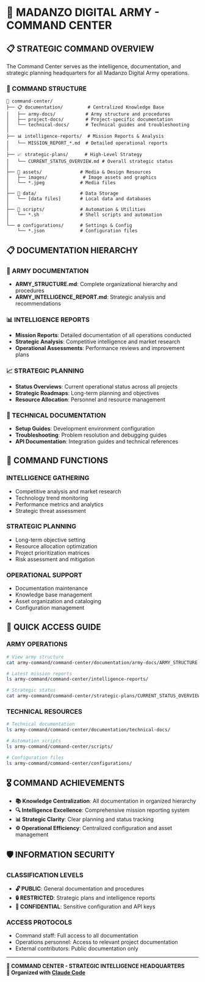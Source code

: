 # 🎯 MADANZO DIGITAL ARMY - COMMAND CENTER

## 📋 STRATEGIC COMMAND OVERVIEW

The Command Center serves as the intelligence, documentation, and strategic planning headquarters for all Madanzo Digital Army operations.

### 📁 COMMAND STRUCTURE

```
🎯 command-center/
├── 📋 documentation/         # Centralized Knowledge Base
│   ├── army-docs/           # Army structure and procedures
│   ├── project-docs/        # Project-specific documentation  
│   └── technical-docs/      # Technical guides and troubleshooting
│
├── 📊 intelligence-reports/  # Mission Reports & Analysis
│   └── MISSION_REPORT_*.md  # Detailed operational reports
│
├── 📈 strategic-plans/      # High-Level Strategy
│   └── CURRENT_STATUS_OVERVIEW.md # Overall strategic status
│
├── 🎨 assets/              # Media & Design Resources
│   ├── images/             # Image assets and graphics
│   └── *.jpeg             # Media files
│
├── 💾 data/                # Data Storage
│   └── [data files]       # Local data and databases
│
├── 🔧 scripts/             # Automation & Utilities
│   └── *.sh               # Shell scripts and automation
│
└── ⚙️ configurations/      # Settings & Config
    └── *.json             # Configuration files
```

## 📋 DOCUMENTATION HIERARCHY

### **🏰 ARMY DOCUMENTATION**
- **ARMY_STRUCTURE.md**: Complete organizational hierarchy and procedures
- **ARMY_INTELLIGENCE_REPORT.md**: Strategic analysis and recommendations

### **📊 INTELLIGENCE REPORTS**
- **Mission Reports**: Detailed documentation of all operations conducted
- **Strategic Analysis**: Competitive intelligence and market research
- **Operational Assessments**: Performance reviews and improvement plans

### **📈 STRATEGIC PLANNING**
- **Status Overviews**: Current operational status across all projects
- **Strategic Roadmaps**: Long-term planning and objectives
- **Resource Allocation**: Personnel and resource management

### **🔧 TECHNICAL DOCUMENTATION**
- **Setup Guides**: Development environment configuration
- **Troubleshooting**: Problem resolution and debugging guides
- **API Documentation**: Integration guides and technical references

## 🎯 COMMAND FUNCTIONS

### **INTELLIGENCE GATHERING**
- Competitive analysis and market research
- Technology trend monitoring
- Performance metrics and analytics
- Strategic threat assessment

### **STRATEGIC PLANNING**
- Long-term objective setting
- Resource allocation optimization
- Project prioritization matrices
- Risk assessment and mitigation

### **OPERATIONAL SUPPORT**
- Documentation maintenance
- Knowledge base management
- Asset organization and cataloging
- Configuration management

## 🚀 QUICK ACCESS GUIDE

### **ARMY OPERATIONS**
```bash
# View army structure
cat army-command/command-center/documentation/army-docs/ARMY_STRUCTURE.md

# Latest mission reports
ls army-command/command-center/intelligence-reports/

# Strategic status
cat army-command/command-center/strategic-plans/CURRENT_STATUS_OVERVIEW.md
```

### **TECHNICAL RESOURCES**
```bash
# Technical documentation
ls army-command/command-center/documentation/technical-docs/

# Automation scripts
ls army-command/command-center/scripts/

# Configuration files
ls army-command/command-center/configurations/
```

## 🎖️ COMMAND ACHIEVEMENTS

- **📚 Knowledge Centralization**: All documentation in organized hierarchy
- **🔍 Intelligence Excellence**: Comprehensive mission reporting system
- **📊 Strategic Clarity**: Clear planning and status tracking
- **⚙️ Operational Efficiency**: Centralized configuration and asset management

## 🛡️ INFORMATION SECURITY

### **CLASSIFICATION LEVELS**
- **🔓 PUBLIC**: General documentation and procedures
- **🔒 RESTRICTED**: Strategic plans and intelligence reports
- **🔐 CONFIDENTIAL**: Sensitive configuration and API keys

### **ACCESS PROTOCOLS**
- Command staff: Full access to all documentation
- Operations personnel: Access to relevant project documentation
- External contributors: Public documentation only

---

**🎯 COMMAND CENTER - STRATEGIC INTELLIGENCE HEADQUARTERS**  
**🤖 Organized with [Claude Code](https://claude.ai/code)**